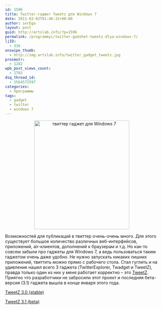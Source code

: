 ```yaml
---
id: 1596
title: Twitter-гаджет Tweetz для Windows 7
date: 2011-03-02T01:46:31+00:00
author: serEga
layout: post
guid: http://artslab.info/?p=1596
permalink: /programmyi/twitter-gadzhet-tweetz-dlya-windows-7/
ljID:
  - 316
onswipe_thumb:
  - http://img.artslab.info/twitter_gadget_tweetz.jpg
prosmotr:
  - 1282
wpb_post_views_count:
  - 2702
dsq_thread_id:
  - 1564572597
categories:
  - Программы
tags:
  - gadget
  - twitter
  - windows 7
---
```

<center>
  <a href="http://artslab.info/wp-content/uploads/twitter_gadget_tweetz.jpg"><img src="http://artslab.info/wp-content/uploads/tweetz_preview.jpg" alt="твиттер гаджет для Windows 7" title="tweetz_preview" width="312" height="357" class="alignnone size-full wp-image-1668" srcset="http://img.artslab.info/tweetz_preview.jpg 312w, http://img.artslab.info/tweetz_preview-262x300.jpg 262w" sizes="(max-width: 312px) 100vw, 312px" /></a>
</center>

Возможностей для публикаций в твиттер очень-очень много. Для этого существует большое количество различных веб-интерфейсов, приложений, air-клиентов, дополнений к браузерам и т.д. Но как-то совсем забыли про гаджеты для Windows 7, а ведь пользоваться таким гаджетом очень даже удобно. Не нужно запускать никаких лишних приложений, твиттить можно прямо с рабочего стола. Стал гуглить и на удивление нашел всего 3 гаджета (TwitterExplorer, Twadget и TweetZ), правда только один из них у меня работает корректно &#8211; это [TweetZ](http://blueonionsoftware.com/blog.aspx?p=5b4bd9c2-bf31-48a7-a34a-047c738d88f5). Приятно что разработчики не забросили этот проект и последняя бета-версия (3.1) гаджета вышла в конце января этого года.

[TweetZ 3.0 (stable)](http://blueonionsoftware.com/download.aspx?filename=Downloads/tweetz3.gadget)
  
[TweetZ 3.1 (beta)](http://blueonionsoftware.com/download.aspx?filename=Downloads/tweetz31.gadget)